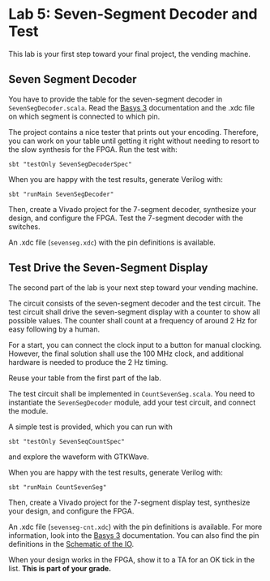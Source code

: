 # Lab 5: Seven-Segment Decoder and Test

This lab is your first step toward your final project, the vending
machine.


## Seven Segment Decoder

You have to provide the table for the seven-segment decoder
in ```SevenSegDecoder.scala```.
Read the [Basys 3](https://reference.digilentinc.com/reference/programmable-logic/basys-3/start?redirect=1)
documentation and the .xdc file on which segment is connected to which pin.

The project contains a nice tester that prints out your encoding.
Therefore, you can work on your table until getting it right without
needing to resort to the slow synthesis for the FPGA. Run the test with:


```
sbt "testOnly SevenSegDecoderSpec"
```

When you are happy with the test results, generate Verilog with:

```
sbt "runMain SevenSegDecoder"
```

Then, create a Vivado project for the 7-segment decoder, synthesize
your design, and configure the FPGA. Test the 7-segment decoder with
the switches.

An .xdc file (```sevenseg.xdc```) with the pin definitions is available.

## Test Drive the Seven-Segment Display

The second part of the lab is your next step toward your vending machine.

The circuit consists of the seven-segment decoder and the test circuit.
The test circuit shall drive the seven-segment display with a counter
to show all possible values. The counter shall count at a frequency
of around 2 Hz for easy following by a human.

For a start, you can connect the clock input to a button for manual
clocking. However, the final solution shall use the 100 MHz clock, and additional
hardware is needed to produce the 2 Hz timing.

Reuse your table from the first part of the lab.

The test circuit shall be implemented in ```CountSevenSeg.scala```. You need
to instantiate the ```SevenSegDecoder``` module, add your test circuit,
and connect the module.

A simple test is provided, which you can run with

```
sbt "testOnly SevenSeqCountSpec"
```

and explore the waveform with GTKWave.

When you are happy with the test results, generate Verilog with:

```
sbt "runMain CountSevenSeg"
```

Then, create a Vivado project for the 7-segment display test, synthesize
your design, and configure the FPGA.

An .xdc file (```sevenseg-cnt.xdc```) with the pin definitions is available.
For more information, look into the
[Basys 3](https://reference.digilentinc.com/reference/programmable-logic/basys-3/start?redirect=1)
documentation. You can also find the pin definitions in the
[Schematic of the IO](https://reference.digilentinc.com/basys3/refmanual#basic_io).

When your design works in the FPGA, show it to a TA for an OK
tick in the list. **This is part of your grade.**






